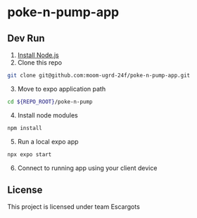 # poke-n-pump-app

## Dev Run

1. [Install Node.js](https://nodejs.org/en/learn/getting-started/how-to-install-nodejs)
2. Clone this repo
~~~bash
git clone git@github.com:moom-ugrd-24f/poke-n-pump-app.git
~~~
3. Move to expo application path
~~~bash
cd ${REPO_ROOT}/poke-n-pump
~~~
4. Install node modules
~~~bash
npm install
~~~
5. Run a local expo app
~~~bash
npx expo start
~~~
6. Connect to running app using your client device

## License
This project is licensed under team Escargots

